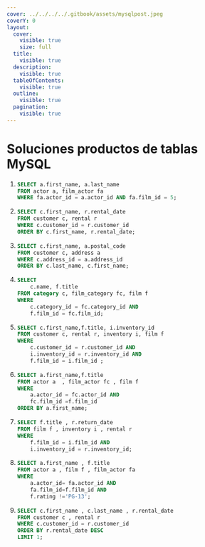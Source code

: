```yaml
---
cover: ../../../../.gitbook/assets/mysqlpost.jpeg
coverY: 0
layout:
  cover:
    visible: true
    size: full
  title:
    visible: true
  description:
    visible: true
  tableOfContents:
    visible: true
  outline:
    visible: true
  pagination:
    visible: true
---
```


# Soluciones productos de tablas MySQL



1. ```sql
   SELECT a.first_name, a.last_name
   FROM actor a, film_actor fa
   WHERE fa.actor_id = a.actor_id AND fa.film_id = 5;
   ```
2. ```sql
   SELECT c.first_name, r.rental_date 
   FROM customer c, rental r
   WHERE c.customer_id = r.customer_id
   ORDER BY c.first_name, r.rental_date; 

   ```
3. ```sql
   SELECT c.first_name, a.postal_code
   FROM customer c, address a
   WHERE c.address_id = a.address_id
   ORDER BY c.last_name, c.first_name; 
   ```
4. ```sql
   SELECT 
       c.name, f.title
   FROM category c, film_category fc, film f 
   WHERE 
       c.category_id = fc.category_id AND 
       f.film_id = fc.film_id;
   ```
5. ```sql
   SELECT c.first_name,f.title, i.inventory_id
   FROM customer c, rental r, inventory i, film f 
   WHERE 
       c.customer_id = r.customer_id AND 
       i.inventory_id = r.inventory_id AND 
       f.film_id = i.film_id ; 
   ```
6. ```sql
   SELECT a.first_name,f.title
   FROM actor a  , film_actor fc , film f
   WHERE 
       a.actor_id = fc.actor_id AND 
       fc.film_id =f.film_id
   ORDER BY a.first_name; 
   ```
7. ```sql
   SELECT f.title , r.return_date
   FROM film f , inventory i , rental r
   WHERE 
       f.film_id = i.film_id AND 
       i.inventory_id = r.inventory_id; 
   ```
8. ```sql
   SELECT a.first_name , f.title 
   FROM actor a , film f , film_actor fa 
   WHERE 
       a.actor_id= fa.actor_id AND
       fa.film_id=f.film_id AND 
       f.rating !='PG-13';
   ```
9. ```sql
   SELECT c.first_name , c.last_name , r.rental_date 
   FROM customer c , rental r
   WHERE c.customer_id = r.customer_id
   ORDER BY r.rental_date DESC 
   LIMIT 1; 
   ```
